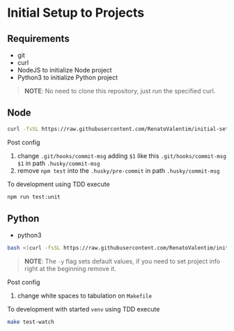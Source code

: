 # Initial Setup to Projects

## Requirements

- git
- curl
- NodeJS to initialize Node project
- Python3 to initialize Python project

> **NOTE**: No need to clone this repository, just run the specified curl.

## Node

```BASH
curl -fsSL https://raw.githubusercontent.com/RenatoValentim/initial-setup-project/main/node-initial-setup-project.sh | bash
```

Post config

1. change `.git/hooks/commit-msg` adding `$1` like this `.git/hooks/commit-msg $1` in path `.husky/commit-msg`
2. remove `npm test` into the `.husky/pre-commit` in path `.husky/commit-msg`

To development using TDD execute

```BASH
npm run test:unit
``` 

## Python

- python3

```BASH
bash <(curl -fsSL https://raw.githubusercontent.com/RenatoValentim/initial-setup-project/main/python-initial-setup-project.sh) -y
```

> **NOTE**: The `-y` flag sets default values, if you need to set project info right at the beginning remove it.

Post config

1. change white spaces to tabulation on `Makefile`

To development with started  `venv` using TDD execute

```BASH
make test-watch
``` 
